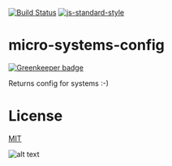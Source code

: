 [![Build Status](https://travis-ci.org/telemark/micro-systems-config.svg?branch=master)](https://travis-ci.org/telemark/micro-systems-config)
[![js-standard-style](https://img.shields.io/badge/code%20style-standard-brightgreen.svg?style=flat)](https://github.com/feross/standard)

# micro-systems-config

[![Greenkeeper badge](https://badges.greenkeeper.io/telemark/micro-systems-config.svg)](https://greenkeeper.io/)

Returns config for systems :-)

# License
[MIT](LICENSE)

![alt text](https://robots.kebabstudios.party/micro-systems-config.png "Robohash image of micro-systems-config")